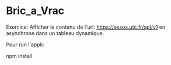 # Bric_a_Vrac

Exercice: Afficher le contenu de l'url: https://assos.utc.fr/api/v1 en asynchrone dans un tableau dynamique.

Pour run l'appli:

npm install
